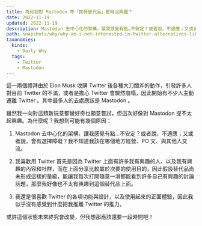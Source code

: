 ```yaml
---
title: 為何我對 Mastodon 等「推特替代品」暫時沒興趣？
date: 2022-11-19
updated: 2022-11-19
description: Mastodon 去中心化的架構，讓我感覺有點…不安定？或者說，不適應；又或者說，會有選擇障礙？我不知道我該在哪個地方經營、PO 文、與其他人交流。
path: snapshots/why/why-am-i-not-interested-in-twitter-alternatives-like-mastodon-for-now
taxonomies:
  kinds: 
    - Daily Why
  tags: 
    - Twitter
    - Mastodon
---
```


這一兩個禮拜由於 Elon Musk 收購 Twitter 後各種大刀闊斧的動作，引發許多人對目前 Twitter 的不滿，或者是擔心 Twitter 會驟然崩塌，因此開始有不少人主動遷離 Twitter 。其中最多人的去處應該是 Mastodon 。

雖然我一向對這類新玩意都蠻好奇也願意嘗試，但這次好像對 Mastodon 提不太起興趣。為什麼呢？我想到可能有幾個原因：

1. Mastodon 去中心化的架構，讓我感覺有點…不安定？或者說，不適應；又或者說，會有選擇障礙？我不知道我該在哪個地方經營、PO 文、與其他人交流。

2. 我喜歡用 Twitter 首先是因為 Twitter 上面有許多我有興趣的人、以及我有興趣的內容和社群，而在上面分享比較屬於次要的使用目的，因此假設替代品尚未形成這樣的量級，能讓我每次打開隨意一滑都能看到許多自己有興趣的討論話題，那麼我好像也不太有興趣到這個替代品上面。

3. 我還是很喜歡 Twitter 的各項功能與設計，以及使用起來的正面體驗，因此我似乎沒有感覺到什麼把我推離 Twitter 的推力。

或許這個狀態未來終究會改變，但我想那應該還要一段時間吧！